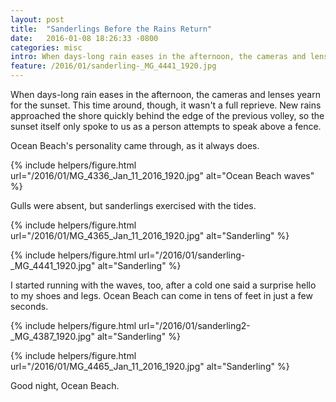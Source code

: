 ```yaml
---
layout: post
title:  "Sanderlings Before the Rains Return"
date:   2016-01-08 18:26:33 -0800
categories: misc
intro: When days-long rain eases in the afternoon, the cameras and lenses yearn for the sunset. This time around, though, it wasn't a full reprieve. New rains approached the shore quickly behind the edge of the previous volley, so the sunset itself only spoke to us as a person attempts to speak above a fence.
feature: /2016/01/sanderling-_MG_4441_1920.jpg 
---
```

When days-long rain eases in the afternoon, the cameras and lenses yearn for the sunset. This time around, though, it wasn't a full reprieve. New rains approached the shore quickly behind the edge of the previous volley, so the sunset itself only spoke to us as a person attempts to speak above a fence.

Ocean Beach's personality came through, as it always does.

{% include helpers/figure.html url="/2016/01/MG_4336_Jan_11_2016_1920.jpg" alt="Ocean Beach waves" %}

Gulls were absent, but sanderlings exercised with the tides.

{% include helpers/figure.html url="/2016/01/MG_4365_Jan_11_2016_1920.jpg" alt="Sanderling" %}

{% include helpers/figure.html url="/2016/01/sanderling-_MG_4441_1920.jpg" alt="Sanderling" %}

I started running with the waves, too, after a cold one said a surprise hello to my shoes and legs. Ocean Beach can come in tens of feet in just a few seconds. 

{% include helpers/figure.html url="/2016/01/sanderling2-_MG_4387_1920.jpg" alt="Sanderling" %}

{% include helpers/figure.html url="/2016/01/MG_4465_Jan_11_2016_1920.jpg" alt="Sanderling" %}

Good night, Ocean Beach.